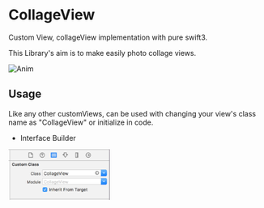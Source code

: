 # CollageView
Custom View, collageView implementation with pure swift3.

This Library's aim is to make easily photo collage views.

![Anim](https://github.com/ahmetkgunay/CollageView/blob/master/Gifs/collageView.gif)


## Usage

Like any other customViews, can be used with changing your view's class name as "CollageView" or initialize in code.

- Interface Builder

<p align="left">
<img src="Images/interfaceClassName.png" width="200" max-width="50%"/>
</p>
